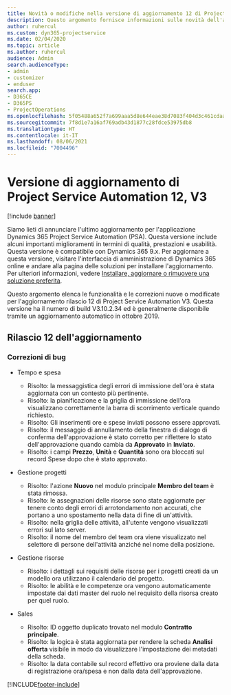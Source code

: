 ```yaml
---
title: Novità o modifiche nella versione di aggiornamento 12 di Project Service Automation V3
description: Questo argomento fornisce informazioni sulle novità dell'aggiornamento rilascio 12 di Project Service Automation V3.
author: ruhercul
ms.custom: dyn365-projectservice
ms.date: 02/04/2020
ms.topic: article
ms.author: ruhercul
audience: Admin
search.audienceType:
- admin
- customizer
- enduser
search.app:
- D365CE
- D365PS
- ProjectOperations
ms.openlocfilehash: 5f05488a652f7a699aaa5d8e644eae38d7083f404d3c461cdaabd1915b1a710a
ms.sourcegitcommit: 7f8d1e7a16af769adb43d1877c28fdce53975db8
ms.translationtype: HT
ms.contentlocale: it-IT
ms.lasthandoff: 08/06/2021
ms.locfileid: "7004496"
---
```

# <a name="project-service-automation-update-release-12-v3"></a>Versione di aggiornamento di Project Service Automation 12, V3

[!include [banner](../includes/psa-now-project-operations.md)]

Siamo lieti di annunciare l'ultimo aggiornamento per l'applicazione Dynamics 365 Project Service Automation (PSA). Questa versione include alcuni importanti miglioramenti in termini di qualità, prestazioni e usabilità. Questa versione è compatibile con Dynamics 365 9.x. Per aggiornare a questa versione, visitare l'interfaccia di amministrazione di Dynamics 365 online e andare alla pagina delle soluzioni per installare l'aggiornamento. Per ulteriori informazioni, vedere [Installare, aggiornare o rimuovere una soluzione preferita](/power-platform/admin/install-remove-preferred-solution).

Questo argomento elenca le funzionalità e le correzioni nuove o modificate per l'aggiornamento rilascio 12 di Project Service Automation V3. Questa versione ha il numero di build V3.10.2.34 ed è generalmente disponibile tramite un aggiornamento automatico in ottobre 2019.

## <a name="update-release-12"></a>Rilascio 12 dell'aggiornamento

### <a name="bug-fixes"></a>Correzioni di bug

- Tempo e spesa

    - Risolto: la messaggistica degli errori di immissione dell'ora è stata aggiornata con un contesto più pertinente.
    - Risolto: la pianificazione e la griglia di immissione dell'ora visualizzano correttamente la barra di scorrimento verticale quando richiesto.
    - Risolto: Gli inserimenti ore e spese inviati possono essere approvati.
    - Risolto: il messaggio di annullamento della finestra di dialogo di conferma dell'approvazione è stato corretto per riflettere lo stato dell'approvazione quando cambia da **Approvato** in **Inviato**.
    - Risolto: i campi **Prezzo**, **Unità** e **Quantità** sono ora bloccati sul record Spese dopo che è stato approvato.

- Gestione progetti

    - Risolto: l'azione **Nuovo** nel modulo principale **Membro del team** è stata rimossa.
    - Risolto: le assegnazioni delle risorse sono state aggiornate per tenere conto degli errori di arrotondamento non accurati, che portano a uno spostamento nella data di fine di un'attività.
    - Risolto: nella griglia delle attività, all'utente vengono visualizzati errori sul lato server.
    - Risolto: il nome del membro del team ora viene visualizzato nel selettore di persone dell'attività anziché nel nome della posizione.

- Gestione risorse

    - Risolto: i dettagli sui requisiti delle risorse per i progetti creati da un modello ora utilizzano il calendario del progetto.
    - Risolto: le abilità e le competenze ora vengono automaticamente impostate dai dati master del ruolo nel requisito della risorsa creato per quel ruolo.

- Sales

    - Risolto: ID oggetto duplicato trovato nel modulo **Contratto principale**.
    - Risolto: la logica è stata aggiornata per rendere la scheda **Analisi offerta** visibile in modo da visualizzare l'impostazione dei metadati della scheda.
    - Risolto: la data contabile sul record effettivo ora proviene dalla data di registrazione ora/spesa e non dalla data dell'approvazione.


[!INCLUDE[footer-include](../includes/footer-banner.md)]
